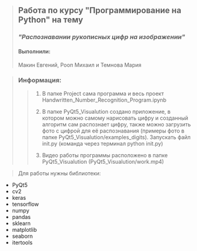>## Работа по курсу "Программирование на Python" на тему 
>### *"Распознавании рукописных цифр на изображении"*
>#### Выполнили: 
> Макин Евгений, Рооп Михаил и Темнова Мария

> ### Информация:
>>1) В папке Project сама программа и весь проект Handwritten_Number_Recognition_Program.ipynb
>>
>>2) В папке PyQt5_Visualution создано приложение, в котором можно самому нарисовать цифру и созданный алгоритм сам распознает цифру, также можно загрузить фото с цифрой для её распознавания (примеры фото в папке PyQt5_Visualution/examples_digits). Запускать файл init.py (команда через терминал python init.py)
>>
>>3) Видео работы программы расположено в папке PyQt5_Visualution (PyQt5_Visualution/work.mp4)

>Для работы нужны библиотеки:
* PyQt5 
* cv2
* keras
* tensorflow
* numpy
* pandas
* sklearn
* matplotlib
* seaborn
* itertools




